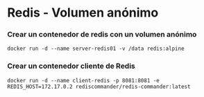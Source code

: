 # Redis - Volumen anónimo

### Crear un contenedor de redis con un volumen anónimo

```
docker run -d --name server-redis01 -v /data redis:alpine
```

### Crear un contenedor cliente de Redis

```
docker run -d --name client-redis -p 8081:8081 -e REDIS_HOST=172.17.0.2 rediscommander/redis-commander:latest
```
